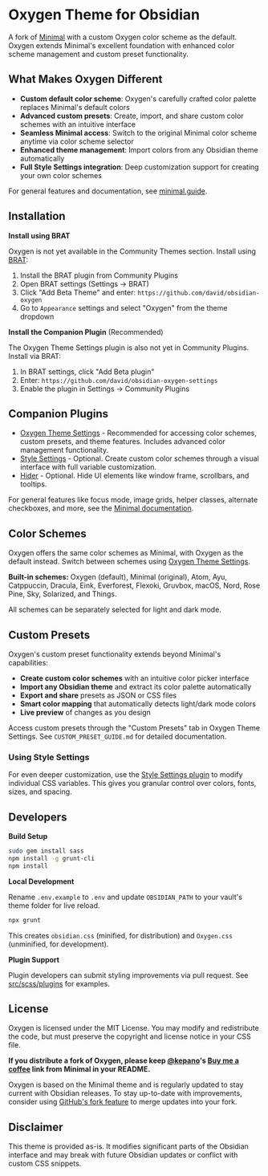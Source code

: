 # Oxygen Theme for Obsidian

A fork of [Minimal](https://github.com/kepano/obsidian-minimal) with a custom Oxygen color scheme as the default. Oxygen extends Minimal's excellent foundation with enhanced color scheme management and custom preset functionality.

## What Makes Oxygen Different

- **Custom default color scheme**: Oxygen's carefully crafted color palette replaces Minimal's default colors
- **Advanced custom presets**: Create, import, and share custom color schemes with an intuitive interface
- **Seamless Minimal access**: Switch to the original Minimal color scheme anytime via color scheme selector
- **Enhanced theme management**: Import colors from any Obsidian theme automatically
- **Full Style Settings integration**: Deep customization support for creating your own color schemes

For general features and documentation, see [minimal.guide](https://minimal.guide).

## Installation

**Install using BRAT**

Oxygen is not yet available in the Community Themes section. Install using [BRAT](https://github.com/TfTHacker/obsidian42-brat):

1. Install the BRAT plugin from Community Plugins
2. Open BRAT settings (Settings → BRAT)
3. Click "Add Beta Theme" and enter: `https://github.com/david/obsidian-oxygen`
4. Go to `Appearance` settings and select "Oxygen" from the theme dropdown

**Install the Companion Plugin** (Recommended)

The Oxygen Theme Settings plugin is also not yet in Community Plugins. Install via BRAT:

1. In BRAT settings, click "Add Beta plugin"
2. Enter: `https://github.com/david/obsidian-oxygen-settings`
3. Enable the plugin in Settings → Community Plugins

## Companion Plugins

- [Oxygen Theme Settings](https://github.com/david/obsidian-oxygen-settings) - Recommended for accessing color schemes, custom presets, and theme features. Includes advanced color management functionality.
- [Style Settings](https://github.com/mgmeyers/obsidian-style-settings) - Optional. Create custom color schemes through a visual interface with full variable customization.
- [Hider](https://github.com/kepano/obsidian-hider) - Optional. Hide UI elements like window frame, scrollbars, and tooltips.

For general features like focus mode, image grids, helper classes, alternate checkboxes, and more, see the [Minimal documentation](https://minimal.guide).

## Color Schemes

Oxygen offers the same color schemes as Minimal, with Oxygen as the default instead. Switch between schemes using [Oxygen Theme Settings](https://github.com/david/obsidian-oxygen-settings).

**Built-in schemes:** Oxygen (default), Minimal (original), Atom, Ayu, Catppuccin, Dracula, Eink, Everforest, Flexoki, Gruvbox, macOS, Nord, Rose Pine, Sky, Solarized, and Things.

All schemes can be separately selected for light and dark mode.

## Custom Presets

Oxygen's custom preset functionality extends beyond Minimal's capabilities:

- **Create custom color schemes** with an intuitive color picker interface
- **Import any Obsidian theme** and extract its color palette automatically
- **Export and share** presets as JSON or CSS files
- **Smart color mapping** that automatically detects light/dark mode colors
- **Live preview** of changes as you design

Access custom presets through the "Custom Presets" tab in Oxygen Theme Settings. See `CUSTOM_PRESET_GUIDE.md` for detailed documentation.

### Using Style Settings

For even deeper customization, use the [Style Settings plugin](https://github.com/mgmeyers/obsidian-style-settings) to modify individual CSS variables. This gives you granular control over colors, fonts, sizes, and spacing.

## Developers

**Build Setup**

```bash
sudo gem install sass
npm install -g grunt-cli
npm install
```

**Local Development**

Rename `.env.example` to `.env` and update `OBSIDIAN_PATH` to your vault's theme folder for live reload.

```bash
npx grunt
```

This creates `obsidian.css` (minified, for distribution) and `Oxygen.css` (unminified, for development).

**Plugin Support**

Plugin developers can submit styling improvements via pull request. See [src/scss/plugins](https://github.com/david/obsidian-oxygen/tree/master/src/scss/plugins) for examples.

## License

Oxygen is licensed under the MIT License. You may modify and redistribute the code, but must preserve the copyright and license notice in your CSS file.

**If you distribute a fork of Oxygen, please keep [@kepano](https://github.com/kepano)'s [Buy me a coffee](https://www.buymeacoffee.com/kepano) link from Minimal in your README.**

Oxygen is based on the Minimal theme and is regularly updated to stay current with Obsidian releases. To stay up-to-date with improvements, consider using [GitHub's fork feature](https://docs.github.com/en/get-started/quickstart/fork-a-repo) to merge updates into your fork.

## Disclaimer

This theme is provided as-is. It modifies significant parts of the Obsidian interface and may break with future Obsidian updates or conflict with custom CSS snippets.
